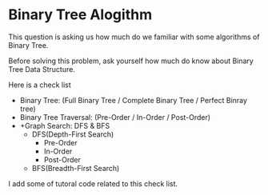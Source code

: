 # Binary Tree Alogithm

This question is asking us how much do we familiar with some algorithms of Binary Tree.

Before solving this problem, ask yourself how much do know about Binary Tree Data Structure.

Here is a check list

- Binary Tree: (Full Binary Tree / Complete Binary Tree / Perfect Binray tree)
- Binary Tree Traversal: (Pre-Order / In-Order / Post-Order)
- +Graph Search: DFS & BFS
  - DFS(Depth-First Search)
    - Pre-Order
    - In-Order
    - Post-Order
  - BFS(Breadth-First Search)

I add some of tutoral code related to this check list.
